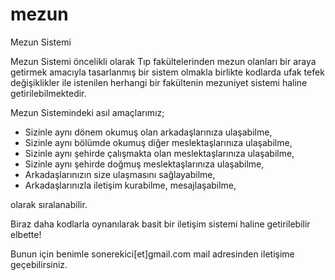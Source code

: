 # mezun
Mezun Sistemi

Mezun Sistemi öncelikli olarak Tıp fakültelerinden mezun olanları bir araya getirmek 
amacıyla tasarlanmış bir sistem olmakla birlikte kodlarda ufak tefek değişiklikler ile
istenilen herhangi bir fakültenin mezuniyet sistemi haline getirilebilmektedir.

Mezun Sistemindeki asıl amaçlarımız;
<ul>
<li>Sizinle aynı dönem okumuş olan arkadaşlarınıza ulaşabilme,</li>
<li>Sizinle aynı bölümde okumuş diğer meslektaşlarınıza ulaşabilme,</li>
<li>Sizinle aynı şehirde çalışmakta olan meslektaşlarınıza ulaşabilme,</li>
<li>Sizinle aynı şehirde doğmuş meslektaşlarınıza ulaşabilme,</li>
<li>Arkadaşlarınızın size ulaşmasını sağlayabilme,</li>
<li>Arkadaşlarınızla iletişim kurabilme, mesajlaşabilme,</li>
</ul>
olarak sıralanabilir.

Biraz daha kodlarla oynanılarak basit bir iletişim sistemi haline getirilebilir elbette!

Bunun için benimle sonerekici[et]gmail.com mail adresinden iletişime geçebilirsiniz.
